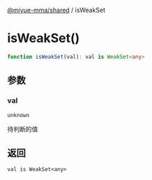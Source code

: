 [@miyue-mma/shared](../index.md) / isWeakSet

# isWeakSet()

```ts
function isWeakSet(val): val is WeakSet<any>
```

## 参数

### val

`unknown`

待判断的值

## 返回

`val is WeakSet<any>`
